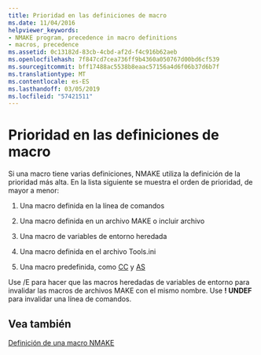 ```yaml
---
title: Prioridad en las definiciones de macro
ms.date: 11/04/2016
helpviewer_keywords:
- NMAKE program, precedence in macro definitions
- macros, precedence
ms.assetid: 0c13182d-83cb-4cbd-af2d-f4c916b62aeb
ms.openlocfilehash: 7f847cd7cea736ff9b4360a050767d00bd6cf539
ms.sourcegitcommit: bff17488ac5538b8eaac57156a4d6f06b37d6b7f
ms.translationtype: MT
ms.contentlocale: es-ES
ms.lasthandoff: 03/05/2019
ms.locfileid: "57421511"
---
```

# <a name="precedence-in-macro-definitions"></a>Prioridad en las definiciones de macro

Si una macro tiene varias definiciones, NMAKE utiliza la definición de la prioridad más alta. En la lista siguiente se muestra el orden de prioridad, de mayor a menor:

1. Una macro definida en la línea de comandos

1. Una macro definida en un archivo MAKE o incluir archivo

1. Una macro de variables de entorno heredada

1. Una macro definida en el archivo Tools.ini

1. Una macro predefinida, como [CC](../build/command-macros-and-options-macros.md) y [AS](../build/command-macros-and-options-macros.md)

Use /E para hacer que las macros heredadas de variables de entorno para invalidar las macros de archivos MAKE con el mismo nombre. Use **! UNDEF** para invalidar una línea de comandos.

## <a name="see-also"></a>Vea también

[Definición de una macro NMAKE](../build/defining-an-nmake-macro.md)
